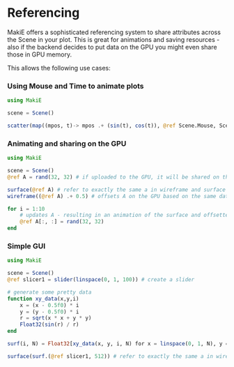 # Referencing

MakiE offers a sophisticated referencing system to share attributes across the Scene
in your plot. This is great for animations and saving resources - also if the backend
decides to put data on the GPU you might even share those in GPU memory.

This allows the following use cases:


### Using Mouse and Time to animate plots

```Julia
using MakiE

scene = Scene()

scatter(map((mpos, t)-> mpos .+ (sin(t), cos(t)), @ref Scene.Mouse, Scene.Time))

```

### Animating and sharing on the GPU

```Julia
using MakiE

scene = Scene()
@ref A = rand(32, 32) # if uploaded to the GPU, it will be shared on the GPU

surface(@ref A) # refer to exactly the same a in wireframe and surface plot
wireframe((@ref A) .+ 0.5) # offsets A on the GPU based on the same data

for i = 1:10
    # updates A - resulting in an animation of the surface and offsetted wireframe plot
    @ref A[:, :] = rand(32, 32)
end
```

### Simple GUI

```Julia
using MakiE

scene = Scene()
@ref slicer1 = slider(linspace(0, 1, 100)) # create a slider

# generate some pretty data
function xy_data(x,y,i)
    x = (x - 0.5f0) * i
    y = (y - 0.5f0) * i
    r = sqrt(x * x + y * y)
    Float32(sin(r) / r)
end

surf(i, N) = Float32[xy_data(x, y, i, N) for x = linspace(0, 1, N), y = linspace(0, 1, N)]

surface(surf.(@ref slicer1, 512)) # refer to exactly the same a in wireframe and surface plot

```
